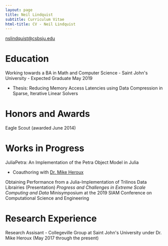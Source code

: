 ```yaml
---
layout: page
title: Neil Lindquist
subtitle: Curriculum Vitae
html-title: CV - Neil Lindquist
---
```


[nslindquist@csbsju.edu](mailto:nslindquist@csbsju.edu)

# Education

Working towards a BA in Math and Computer Science - Saint John's University - Expected Graduate May 2019

* Thesis: Reducing Memory Access Latencies using Data Compression in Sparse, Iterative Linear Solvers

# Honors and Awards

Eagle Scout (awarded June 2014)

# Works in Progress

JuliaPetra: An Implementation of the Petra Object Model in Julia

* Coauthoring with [Dr. Mike Heroux](https://maherou.github.io/)

Obtaining Performance from a Julia-Implementation of Trilinos Data Librairies (Presentation) *Progress and Challenges in Extreme Scale Computing and Data* Minisymposium at the 2019 SIAM Conference on Computational Science and Engineering

# Research Experience

Research Assisant - Collegeville Group at Saint John's University under Dr. Mike Heroux (May 2017 through the present)
